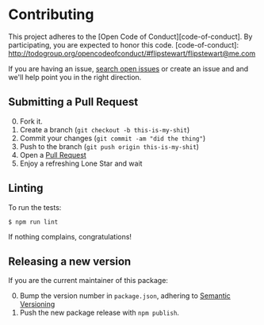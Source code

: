 # Contributing

This project adheres to the [Open Code of Conduct][code-of-conduct]. By participating, you are expected to honor this code.
[code-of-conduct]: http://todogroup.org/opencodeofconduct/#flipstewart/flipstewart@me.com

If you are having an issue, [search open issues](https://github.com/flipstewart/gifhorse/issues) or create an issue and and we'll help point you in the right direction.

## Submitting a Pull Request

0. Fork it.
0. Create a branch (`git checkout -b this-is-my-shit`)
0. Commit your changes (`git commit -am "did the thing"`)
0. Push to the branch (`git push origin this-is-my-shit`)
0. Open a [Pull Request](http://github.com/flipstewart/gifhorse/pulls)
0. Enjoy a refreshing Lone Star and wait

## Linting

To run the tests:

```
$ npm run lint
```

If nothing complains, congratulations!

## Releasing a new version

If you are the current maintainer of this package:

0. Bump the version number in `package.json`, adhering to [Semantic Versioning](http://semver.org/)
0. Push the new package release with `npm publish`.
